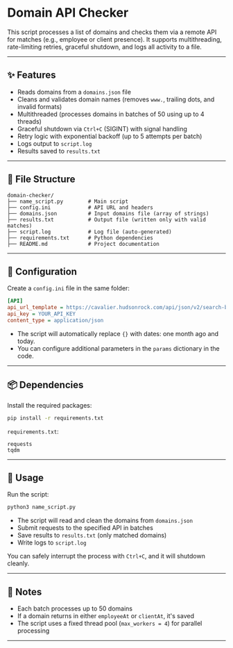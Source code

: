 
# Domain API Checker

This script processes a list of domains and checks them via a remote API for matches (e.g., employee or client presence). It supports multithreading, rate-limiting retries, graceful shutdown, and logs all activity to a file.

---

## ✨ Features

- Reads domains from a `domains.json` file
- Cleans and validates domain names (removes `www.`, trailing dots, and invalid formats)
- Multithreaded (processes domains in batches of 50 using up to 4 threads)
- Graceful shutdown via `Ctrl+C` (SIGINT) with signal handling
- Retry logic with exponential backoff (up to 5 attempts per batch)
- Logs output to `script.log`
- Results saved to `results.txt`

---

## 📁 File Structure

```
domain-checker/
├── name_script.py        # Main script
├── config.ini            # API URL and headers
├── domains.json          # Input domains file (array of strings)
├── results.txt           # Output file (written only with valid matches)
├── script.log            # Log file (auto-generated)
├── requirements.txt      # Python dependencies
├── README.md             # Project documentation
```

---

## 🔧 Configuration

Create a `config.ini` file in the same folder:

```ini
[API]
api_url_template = https://cavalier.hudsonrock.com/api/json/v2/search-by-domain?compromised_since={}&compromised_until={}  # URL with two placeholders for dates
api_key = YOUR_API_KEY
content_type = application/json
```

- The script will automatically replace `{}` with dates: one month ago and today.
- You can configure additional parameters in the `params` dictionary in the code.

---

## 📦 Dependencies

Install the required packages:

```bash
pip install -r requirements.txt
```

`requirements.txt`:
```
requests
tqdm
```

---

## 🚀 Usage

Run the script:
```bash
python3 name_script.py
```

- The script will read and clean the domains from `domains.json`
- Submit requests to the specified API in batches
- Save results to `results.txt` (only matched domains)
- Write logs to `script.log`

You can safely interrupt the process with `Ctrl+C`, and it will shutdown cleanly.

---

## 📌 Notes

- Each batch processes up to 50 domains
- If a domain returns in either `employeeAt` or `clientAt`, it's saved
- The script uses a fixed thread pool (`max_workers = 4`) for parallel processing

---
